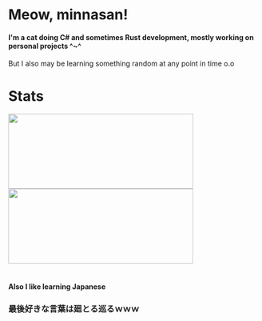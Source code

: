 
<div>
  <div>
    <h1>Meow, minnasan!</h1>
    <h4>I'm a cat doing C# and sometimes Rust development, mostly working on personal projects ^~^</h4>
    <p>But I also may be learning something random at any point in time o.o</p>
  </div>
</div>

  <div>
    <h1>Stats</h1>
    <a href="https://github.com/lyrapuff">
      <img align="center" width="370" height="150" src="https://github-readme-stats.vercel.app/api?username=lyrapuff&show_icons=true&theme=panda&custom_title=あたしのスタット&count_private=true&hide_border=true" />
    </a>
    <a href="https://github.com/lyrapuff">
      <img align="center" width="370" height="150" src="https://github-readme-stats.vercel.app/api/top-langs/?username=lyrapuff&layout=compact&hide_border=true&theme=panda&count_private=true" />
    </a>
  </div>

<br>

<div>
  <h4>Also I like learning Japanese</h4>
  <h3>最後好きな言葉は廻とる巡るｗｗｗ</h3>
</div>
